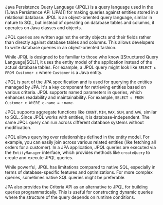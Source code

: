 Java Persistence Query Language (JPQL) is a query language used in the [[Java Persistence API (JPA)]] for making queries against entities stored in a relational database. JPQL is an object-oriented query language, similar in nature to SQL, but instead of operating on database tables and columns, it operates on Java classes and objects.

JPQL queries are written against the entity objects and their fields rather than directly against database tables and columns. This allows developers to write database queries in an object-oriented fashion.

While JPQL is designed to be familiar to those who know [[Structured Query Language|SQL]], it uses the entity model of the application instead of the actual database tables. For example, a JPQL query might look like `SELECT c FROM Customer c` where `Customer` is a Java entity.

JPQL is part of the JPA specification and is used for querying the entities managed by JPA. It's a key component for retrieving entities based on various criteria. JPQL supports named parameters in queries, which enhances readability and maintainability. For example, `SELECT c FROM Customer c WHERE c.name = :name`.

JPQL supports aggregate functions like `COUNT`, `MIN`, `MAX`, `SUM`, and `AVG`, similar to SQL. Since JPQL works with entities, it is database-independent. The same JPQL query can run across different database systems without modification.

JPQL allows querying over relationships defined in the entity model. For example, you can easily join across various related entities (like fetching all orders for a customer). In a JPA application, JPQL queries are executed via the `EntityManager` interface, which provides methods like `createQuery` to create and execute JPQL queries.

While powerful, JPQL has limitations compared to native SQL, especially in terms of database-specific features and optimizations. For more complex queries, sometimes native SQL queries might be preferable.

JPA also provides the Criteria API as an alternative to JPQL for building queries programmatically. This is useful for constructing dynamic queries where the structure of the query depends on runtime conditions.